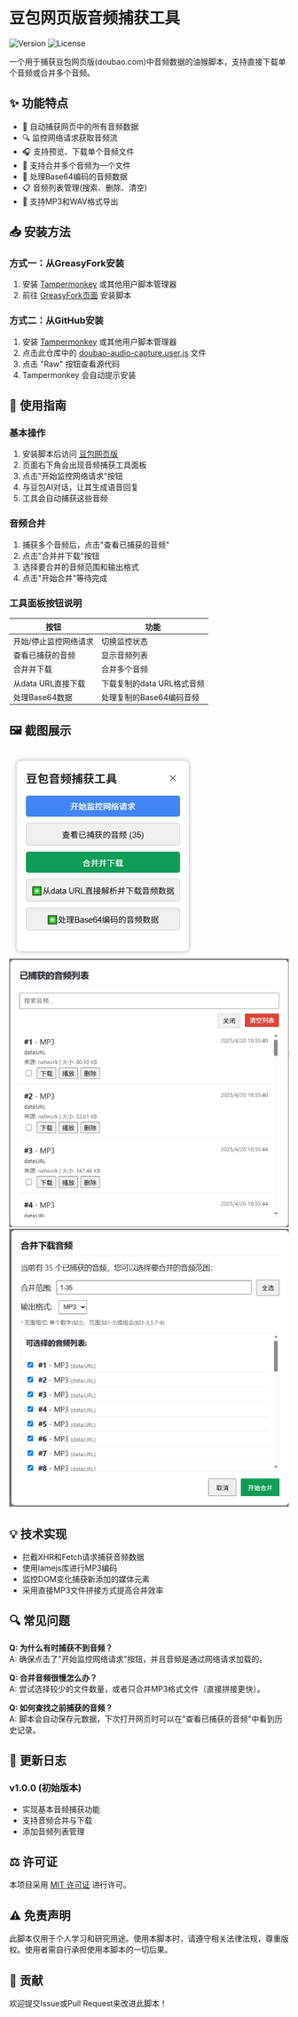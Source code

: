 # 豆包网页版音频捕获工具

![Version](https://img.shields.io/github/v/release/cenglin123/doubao-audio-capturer?style=flat-square)
![License](https://img.shields.io/github/license/cenglin123/doubao-audio-capturer?style=flat-square)

一个用于捕获豆包网页版(doubao.com)中音频数据的油猴脚本，支持直接下载单个音频或合并多个音频。


## ✨ 功能特点

- 💾 自动捕获网页中的所有音频数据
- 🔍 监控网络请求获取音频流
- 🎧 支持预览、下载单个音频文件
- 🔄 支持合并多个音频为一个文件
- 🔢 处理Base64编码的音频数据
- 📋 音频列表管理(搜索、删除、清空)
- 💽 支持MP3和WAV格式导出

## 📥 安装方法

### 方式一：从GreasyFork安装

1. 安装 [Tampermonkey](https://www.tampermonkey.net/) 或其他用户脚本管理器
2. 前往 [GreasyFork页面](https://greasyfork.org/scripts/[脚本ID]) 安装脚本

### 方式二：从GitHub安装

1. 安装 [Tampermonkey](https://www.tampermonkey.net/) 或其他用户脚本管理器
2. 点击此仓库中的 [doubao-audio-capture.user.js](./doubao-audio-capture.user.js) 文件
3. 点击 "Raw" 按钮查看源代码
4. Tampermonkey 会自动提示安装

## 🚀 使用指南

### 基本操作

1. 安装脚本后访问 [豆包网页版](https://www.doubao.com/)
2. 页面右下角会出现音频捕获工具面板
3. 点击"开始监控网络请求"按钮
4. 与豆包AI对话，让其生成语音回复
5. 工具会自动捕获这些音频

### 音频合并

1. 捕获多个音频后，点击"查看已捕获的音频"
2. 点击"合并并下载"按钮
3. 选择要合并的音频范围和输出格式
4. 点击"开始合并"等待完成

### 工具面板按钮说明

| 按钮 | 功能 |
|------|------|
| 开始/停止监控网络请求 | 切换监控状态 |
| 查看已捕获的音频 | 显示音频列表 |
| 合并并下载 | 合并多个音频 |
| 从data URL直接下载 | 下载复制的data URL格式音频 |
| 处理Base64数据 | 处理复制的Base64编码音频 |

## 🖼️ 截图展示

![工具面板](screenshots/panel.jpg)
![音频列表](screenshots/audio-list.jpg)
![合并选项](screenshots/merge-options.jpg)

## 💡 技术实现

- 拦截XHR和Fetch请求捕获音频数据
- 使用lamejs库进行MP3编码
- 监控DOM变化捕获新添加的媒体元素
- 采用直接MP3文件拼接方式提高合并效率

## 🔍 常见问题

**Q: 为什么有时捕获不到音频？**  
A: 确保点击了"开始监控网络请求"按钮，并且音频是通过网络请求加载的。

**Q: 合并音频很慢怎么办？**  
A: 尝试选择较少的文件数量，或者只合并MP3格式文件（直接拼接更快）。

**Q: 如何查找之前捕获的音频？**  
A: 脚本会自动保存元数据，下次打开网页时可以在"查看已捕获的音频"中看到历史记录。

## 📝 更新日志

### v1.0.0 (初始版本)
- 实现基本音频捕获功能
- 支持音频合并与下载
- 添加音频列表管理

## ⚖️ 许可证

本项目采用 [MIT 许可证](LICENSE) 进行许可。

## ⚠️ 免责声明

此脚本仅用于个人学习和研究用途。使用本脚本时，请遵守相关法律法规，尊重版权。使用者需自行承担使用本脚本的一切后果。

## 🤝 贡献

欢迎提交Issue或Pull Request来改进此脚本！